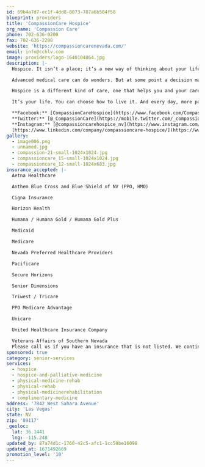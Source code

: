 ```yaml
---
id: 69b4a7d7-ec1f-4dd8-8073-787a6b504f58
blueprint: providers
title: 'CompassionCare Hospice'
org_name: 'Compassion Care'
phone: 702-636-0200
fax: 702-636-2208
website: 'https://compassioncarenevada.com/'
email: info@cchlv.com
image: providers/logo-1640104864.jpg
description: |-
  Hospice. It isn’t a place; it’s a new way of thinking about your life-limiting illness, and the way you want to live now.

  Advanced medical care can do wonders. But at some point a decision may have to be made — not about ceasing all care, but about weighing the benefits of a certain course of treatment against the burdens of that treatment.

  Hospice is a different kind of care, one that helps you and your caregivers better manage your pain and symptoms. So that you can more fully experience the time you have left.

  It’s your life. You can choose how to live it. And every day, more patients and their families are choosing to find hope in hospice.

  **Facebook:** [CompassionCareHospice](https://www.facebook.com/CompassionCareHospice)
  **Twitter:** [@_CompassionCare](https://mobile.twitter.com/_compassioncare)
  **Instagram:** [@compassioncarehospice_nv](https://www.instagram.com/compassioncarehospice_nv/)
  [https://www.linkedin.com/company/compassioncare-hospice/](https://www.linkedin.com/company/compassioncare-hospice/)
gallery:
  - image006.png
  - unnamed.jpg
  - compassion-21-small-1024x1024.jpg
  - compassioncare_15-small-1024x1024.jpg
  - compassioncare_12-small-1024x683.jpg
insurance_accepted: |-
  Aetna Healthcare

  Anthem Blue Cross and Blue Shield of NV (PPO, HMO)

  Cigna Insurance

  Horizon Health

  Humana / Humana Gold / Humana Gold Plus

  Medicaid

  Medicare

  Nevada Preferred Healthcare Providers

  Pacificare

  Secure Horizons

  Senior Dimensions

  Triwest / Tricare

  PPO Medicare Advantage

  Unicare

  United Healthcare Insurance Company

  Veterans Affairs of Southern Nevada
  Please call us if you have an insurance that is not listed. We continue to update our contracts and some plans only require prior authorization.
sponsored: true
category: senior-services
services:
  - hospice
  - hospice-and-palliative-medicine
  - physical-medicine-rehab
  - physical-rehab
  - physical-medicinerehabilitation
  - complimentary-medicine
address: '7842 West Sahara Avenue'
city: 'Las Vegas'
state: NV
zip: '89117'
_geoloc:
  lat: 36.1441
  lng: -115.248
updated_by: 87a74d1c-1760-42c5-afc1-1cc59be16098
updated_at: 1671492669
promotion_level: '10'
---
```

